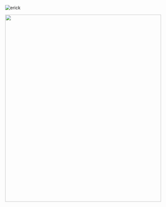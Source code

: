 ![erick](https://github.com/ErickChatalov/Gold-annual-prices-prediction/tree/main/Model-2/images/fitted_vs_actual_observations.jpg?raw=true)

<img src="https://github.com/ErickChatalov/Gold-annual-prices-prediction/tree/main/Model-2/images/image1.jpg" style="width:500px;height:600px;">